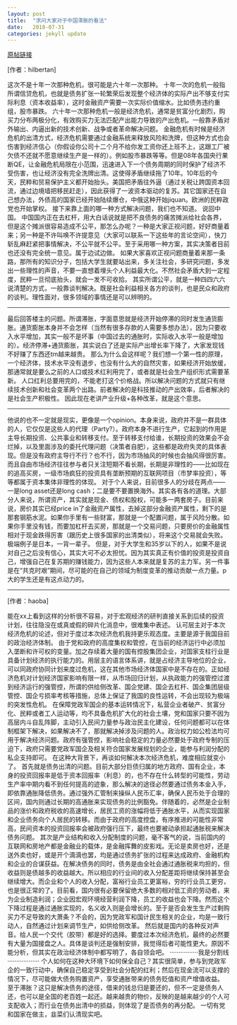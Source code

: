 ```yaml
---
layout: post
title:  "求问大家对于中国滞胀的看法"
date:   2018-07-31
categories: jekyll update
---
```


[原帖链接](https://bbs.pku.edu.cn/v2/post-read.php?bid=249&threadid=16530542)

[作者：hilbertan]

这次不是十年一次那种危机，很可能是六十年一次那种。
十年一次的危机一般指所谓信贷危机，也就是债务扩张一轮繁荣后发现整个经济体的实际产出不够支付实际利息（资本收益率），这时金融资产需要一次实际价值缩水。比如债务违约重组，股市暴跌。
六十年一次那种危机一般是经济危机，通常是贫富分化剧烈，购买力分布两极分化，有效购买力无法匹配产出能力导致的产出危机。一般靠矛盾对外输出、内逼出新的技术创新、战争或者革命解决问题。
金融危机有时候是经济危机的出清方式，经济危机需要通过金融系统来释放风险和洗牌，但这种方式也会伤害到经济信心（你假设你公司十二个月不给你发工资你还上班不上，这跟工厂被欠债不还就不愿意继续生产是一样的）。例如股市暴跌等等。但是08年各国央行果断QE，让金融危机局限在小范围，迅速进入下一个债务周期的同时保护了经济不受伤害，也让经济没有完全洗牌出清。这使得矛盾继续拖了10年。10年后的今天，民粹和贸易保护主义都开始抬头。美国把矛盾往外逼（通过关税让跨国资本回流，通过边境墙把移民赶走），因此获得了一波资本驱动的复苏。其它国家还在自己想办法，外债高的国家已经开始陆续爆仓，中俄这种开始jiquan。欧洲的民粹政党也开始掌权。
接下来靠上面的哪一种方式解决问题，我们也不知道。
说回中国。
中国国内正在去杠杆，用大白话说就是把不良债务的痛苦摊派给社会各界，但是这个摊派很容易造成不公平，那怎么办呢？一种是大家正视问题，好好商量着来；另一种是不许叫唤不许提意见（大家可以联系一下这些年的言论空间），快刀斩乱麻赶紧把事情解决，不公平就不公平。至于采用哪一种方案，其实决策者目前也还没有完全统一意见。属于边试边做。
如果大家喜欢正视问题商量着来那一条路，那所有的知识分子，包括大学生就要站出来，多关注社会，多研究问题，多发出一些理性的声音，不要一直想着埋头个人利益最大化。不然社会矛盾大到一定程度，民粹一旦彻底抬头，就会一发不可收拾。
其实所谓公平，就是一种四四六六说清楚的方式，一般靠谈判解决。既是社会利益相关各方的谈判，也是民众和政府的谈判。理性面对，很多领域的事情还是可以辨明的。

----------------------------------------

最后回答楼主的问题。所谓滞胀，字面意思就是经济开始停滞的同时发生通货膨胀。通货膨胀本身并不会怎样（当然有很多存款的人需要多想办法），因为只要收入水平增加，其实一般不是坏事（中国过去的通胀时，实际收入水平一般是增加的）。经济停滞+通货膨胀，其实说白了还是实际产出增长率下降了，大家发现钱不好赚了东西还tm越来越贵。
那么为什么会这样呢？我们想一个第一性的原理，一个经济体，技术水平没有退步，也没有什么大的自然灾害，如果经济开始放缓，那通常就是要么之前的人口或技术红利用完了，或者就是社会生产组织形式需要革新。
人口红利总要用完的，不能老打这个价格战。所以解决问题的方式就只有继续技术创新和社会变革两个出路。前者解决的是科技推动的产出效率，后者解决的是社会生产积极性。
因此现在老讲产业升级+各种改革，就是这个意思。

-----------------------------------------

他说的也不一定就是现实，更像是一个opinion。本身来说，政府并不是一群具体的人，它仅仅是这些人的代理（Party?）。政府本身不进行生产，它起到的作用是主导长期投资、公共事业和转移支付。至于转移支付给谁，长期投资的效果会不会烂掉，以及里面涉及的委托代理问题（决策者自肥），这些都是政府失灵的具体表现。但是没有政府主导行不行？也不行，因为市场抽风的时候也会抽风得很厉害。而且自由市场经济往往参与者只关注短期不看长期，长期是非理性的——比如现在的追高买房，一级市场疯狂的投资具有垄断预期的互联网项目（市梦率投资），等等都属于资本集体非理性的体现。
对于个人来说，目前很多人的分歧在两点——一是long asset还是long cash；二是要不要置换海外。其实各有各的道理。大部分人来说，所谓资产，其实就是现金、债权和股权，可能多一两套房子。目前来说，房价其实已经price in了金融资产属性，去掉这部分金融资产属性，剩下的是那套钢筋水泥。如果你手里有一些财富，那就是一个配置问题，属于风险分散。如果你手里没有钱，而要加杠杆去买房，那就是一个交易问题，只要房价的金融属性相对于现金跌得厉害（跟历史上很多国家的出清类似），将来这个交易就会失败。极端例子是日本，一背一辈子。
但是，对于大学生和35岁以下的人，如果不是说对自己之后没有信心，其实大可不必太担忧。因为其实真正有价值的投资是投资自己，增强自己在复苏期的赚钱能力，因为这些人本来就是复苏的主力军。另一件事是在“共克时艰”期间，尽可能的在自己的领域为制度变革的推动贡献一点力量。p大的学生还是有这点动力的。

------------------------------------------

[作者：haoba]

能在xx上看到这样的分析很不容易，对于宏观经济的研判直接关系到后续的投资计划，往往隐没在或真或假的碎片化消息中，很难集中表述。
认可层主对于本次经济危机的论述，但对于度过本次经济危机我持更乐观态度。主要是源于我国目前的政治经济体制。
由于党和政府的高度集权和管控，在当前的经济运行中必须加入垄断和许可权的变量。加之存续着大量的国有控股集团企业，对国家支柱行业是具备计划经济的执行能力的。用层主的语言体系讲，就是占经济主导地位的企业，可以同政府协同计划来度过危机，这在其他市场经济体国家中是不存在的。正如经济危机对计划经济国家影响有限一样，从市场回归计划，从执政能力的强管控过渡到经济运行的强管控，所谓的供给侧改革、国企党建、国企去杠杆、国企集团层级管控、国企亏损率考核等措施，总体上保证了我国的良性运转，不会出现较为极端的突发性危机。
在保障党政军国企的基本运转情况下，私营企业者破产、贫富分化、民粹或者工人运动等，均不具备危机扩大化的社会土壤，党和国家只要不因为高层内斗自乱阵脚，主动引入民间力量参与政治民主化建设，任何问题都可以在体制框架下解决，如果解决不了，那就解决掉涉及问题的人。政治权力如公检法均可用于解决经济问题。政府有强管控，影响社会稳定的力量必然要处于政府专制的压迫下，政府只需要党政军国企及相关符合国家发展规划的企业，能参与利润分配的私企支持即可。
在这种大背景下，再谈如何解决本次经济危机，难度相应就变小了。
首先就是债务出清的问题。目前大部分巨债归属的地方政府、国有企业，本身的投资回报率是低于资本回报率（利息）的，也不存在什么转型的可能性，劳动生产率中期内看不到任何提高的迹象，那么解决的途径必然要通过债务本金入手，即依靠通胀降低债务。通过强外汇管制来操纵人民币汇率，确保人民币处于合理的区间，国内则通过长期的高通胀来实现债务的比例豁免。伴随着的，必然是企业制品的涨价和政府税收的高速增长，居民工资的涨幅将低于通胀水平，从而实现国家和企业债务向个人居民的转移。而由于政府的高度控盘，有序推进的可能性非常高，民间资本的投资回报率会被政府强行压下，最终也要被动承担起通胀税来解决债务问题。
其次是产业结构和收入分配制度的问题，毫不客气的说，当前国内的互联网和房地产都是金融业的载体，是金融挥舞的皮影戏。无论是卖房也好，还是送外卖也好，或是开个滴滴也罢，均是通过债务扩张的过程来达成政府、金融机构和企业的合谋获益。在解决债务的同时，债务是由全社会通过通胀税来均担的，但收益则是债越多的收益越大。所以相应的行业间的收入分配差距将继续保持甚至会继续增大。而企业和个人的收入分配，富裕行业员工更富裕，穷的行业员工更穷，也是很正常的了。目前看，国内很有必要保留绝大多数的相对低工资的劳动者，来为企业制造利润；企业因宏观环境经营利润下降，员工的收益也会下降。然而这个下降过程是通过通胀实现的，名义收入则是会增长的。至于是否会发生生产过剩购买力不足导致的大萧条？不会的，因为党政军和国计民生相关的企业，均是一致行动人，自然通过计划来调节生产，如供给侧改革。
然后就是国内的各种反对声音。给人民一个交代（胶带）都是好的选择。要度过本次经济危机，最终的必然要有大量为国接盘之人。具体是谈判还是强制安排，我觉得后者可能性更大。原因不能分析，但其实在政治经济体制中都写明了，各自领会吧。
················我是分割线··················
个人如何在这种大环境下如何保全自己？其实很简单，参与到党政军企的一致行动中，确保自己稳定享受到社会分配的红利；然后在现金流可以支撑的情况下，尽可能做大债务购置资产，享受通胀带来的债务贬值和资产增值收益。
至于滞胀？这只是解决债务的途径，借来的钱总归是要还的，但不一定是债务人还，也可以是全国的老百姓一起还。越来越贵的物价，反映的是越来越少的个人可支配收入；而行业在债务出清中的损益，则体现了是否债务的再分配。
一切有党和国家在做主，韭菜们认清现实吧。

